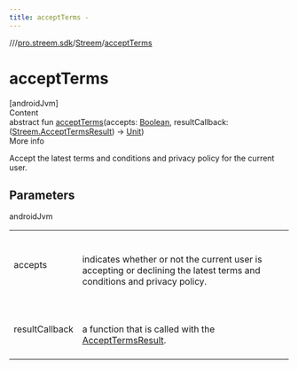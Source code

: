 ```yaml
---
title: acceptTerms -
---
```

//[<root>](../../../index.md)/[pro.streem.sdk](../index.md)/[Streem](index.md)/[acceptTerms](accept-terms.md)



# acceptTerms  
[androidJvm]  
Content  
abstract fun [acceptTerms](accept-terms.md)(accepts: [Boolean](https://kotlinlang.org/api/latest/jvm/stdlib/kotlin/-boolean/index.html), resultCallback: ([Streem.AcceptTermsResult](-accept-terms-result/index.md)) -> [Unit](https://kotlinlang.org/api/latest/jvm/stdlib/kotlin/-unit/index.html))  
More info  


Accept the latest terms and conditions and privacy policy for the current user.



## Parameters  
  
androidJvm  
  
| | |
|---|---|
| <a name="pro.streem.sdk/Streem/acceptTerms/#kotlin.Boolean#kotlin.Function1[pro.streem.sdk.Streem.AcceptTermsResult,kotlin.Unit]/PointingToDeclaration/"></a>accepts| <a name="pro.streem.sdk/Streem/acceptTerms/#kotlin.Boolean#kotlin.Function1[pro.streem.sdk.Streem.AcceptTermsResult,kotlin.Unit]/PointingToDeclaration/"></a><br><br>indicates whether or not the current user is accepting or declining the latest terms and conditions and privacy policy.<br><br>|
| <a name="pro.streem.sdk/Streem/acceptTerms/#kotlin.Boolean#kotlin.Function1[pro.streem.sdk.Streem.AcceptTermsResult,kotlin.Unit]/PointingToDeclaration/"></a>resultCallback| <a name="pro.streem.sdk/Streem/acceptTerms/#kotlin.Boolean#kotlin.Function1[pro.streem.sdk.Streem.AcceptTermsResult,kotlin.Unit]/PointingToDeclaration/"></a><br><br>a function that is called with the [AcceptTermsResult](-accept-terms-result/index.md).<br><br>|
  
  



